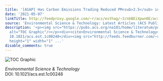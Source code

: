 ```yaml
---
title: '[ASAP] Has Carbon Emissions Trading Reduced PM<sub>2.5</sub> in China?'
date: '2021-05-07'
linkTitle: http://feedproxy.google.com/~r/acs/esthag/~3/nbBEiXpwn0E/acs.est.1c00248
source: 'Environmental Science & Technology: Latest Articles (ACS Publications)'
description: '<p><img src="https://pubs.acs.org/na101/home/literatum/publisher/achs/journals/content/esthag/0/esthag.ahead-of-print/acs.est.1c00248/20210507/images/medium/es1c00248_0002.gif"
  alt="TOC Graphic"/></p><div><cite>Environmental Science & Technology</cite></div><div>DOI:
  10.1021/acs.est.1c00248</div><img src="http://feeds.feedburner.com/~r/acs/esthag/~4/nbBEiXpwn0E"
  height="1" width="1" ...'
disable_comments: true
---
```

<p><img src="https://pubs.acs.org/na101/home/literatum/publisher/achs/journals/content/esthag/0/esthag.ahead-of-print/acs.est.1c00248/20210507/images/medium/es1c00248_0002.gif" alt="TOC Graphic"/></p><div><cite>Environmental Science & Technology</cite></div><div>DOI: 10.1021/acs.est.1c00248</div><img src="http://feeds.feedburner.com/~r/acs/esthag/~4/nbBEiXpwn0E" height="1" width="1" ...